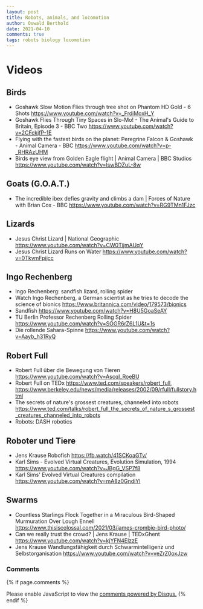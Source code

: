 ```yaml
---
layout: post
title: Robots, animals, and locomotion
author: Oswald Berthold
date: 2021-04-10
comments: true
tags: robots biology locomotion
---
```


# Videos

## Birds
- Goshawk Slow Motion Flies through tree shot on Phantom HD Gold - 6 Shots <https://www.youtube.com/watch?v=_FrdiMoxH_Y>
- Goshawk Flies Through Tiny Spaces in Slo-Mo! - The Animal's Guide to Britain, Episode 3 - BBC Two <https://www.youtube.com/watch?v=2CFckjfP-1E>
- Flying with the fastest birds on the planet: Peregrine Falcon & Goshawk - Animal Camera - BBC <https://www.youtube.com/watch?v=p-_RHRAzUHM>
- Birds eye view from Golden Eagle flight | Animal Camera | BBC Studios <https://www.youtube.com/watch?v=lswBDZuL-8w>

## Goats (G.O.A.T.)
-  The incredible ibex defies gravity and climbs a dam | Forces of Nature with Brian Cox - BBC <https://www.youtube.com/watch?v=RG9TMn1FJzc>

## Lizards
- Jesus Christ Lizard | National Geographic <https://www.youtube.com/watch?v=CW0TijmAUqY>
- Jesus Christ Lizard Runs on Water <https://www.youtube.com/watch?v=0TkvmFpijcc>

## Ingo Rechenberg
- Ingo Rechenberg: sandfish lizard, rolling spider
- Watch Ingo Rechenberg, a German scientist as he tries to decode the science of bionics <https://www.britannica.com/video/179573/bionics>
- Sandfish <https://www.youtube.com/watch?v=H8U5GoaSeAY>
- TU Berlin Professor Rechenberg Rolling Spider <https://www.youtube.com/watch?v=SOGR6rZ6L1U&t=1s>
- Die rollende Sahara-Spinne <https://www.youtube.com/watch?v=Aayb_h31RyQ>

## Robert Full
- Robert Full über die Bewegung von Tieren <https://www.youtube.com/watch?v=Ascql_RoeBU>
- Robert Full on TEDx <https://www.ted.com/speakers/robert_full>, <https://www.berkeley.edu/news/media/releases/2002/09/rfull/fullstory.html>
- The secrets of nature's grossest creatures, channeled into robots <https://www.ted.com/talks/robert_full_the_secrets_of_nature_s_grossest_creatures_channeled_into_robots>
- Robots: DASH robotics

## Roboter und Tiere
- Jens Krause Robofish <https://fb.watch/41SCKoaGTv/>
- Karl Sims - Evolved Virtual Creatures, Evolution Simulation, 1994 <https://www.youtube.com/watch?v=JBgG_VSP7f8>
- Karl Sims' Evolved Virtual Creatures compilation <https://www.youtube.com/watch?v=mA8z0GndiYI>

## Swarms
- Countless Starlings Flock Together in a Miraculous Bird-Shaped Murmuration Over Lough Ennell <https://www.thisiscolossal.com/2021/03/james-crombie-bird-photo/>
- Can we really trust the crowd? | Jens Krause | TEDxGhent <https://www.youtube.com/watch?v=kjYFN4ElzzE>
- Jens Krause Wandlungsfähigkeit durch Schwarmintelligenz und Selbstorganisation <https://www.youtube.com/watch?v=veZrZ0oxJzw>

### Comments

{% if page.comments %}
<div id="disqus_thread"></div>
<script>

/**
*  RECOMMENDED CONFIGURATION VARIABLES: EDIT AND UNCOMMENT THE SECTION BELOW TO INSERT DYNAMIC VALUES FROM YOUR PLATFORM OR CMS.
*  LEARN WHY DEFINING THESE VARIABLES IS IMPORTANT: https://disqus.com/admin/universalcode/#configuration-variables*/
/*
var disqus_config = function () {
this.page.url = PAGE_URL;  // Replace PAGE_URL with your page's canonical URL variable
this.page.identifier = PAGE_IDENTIFIER; // Replace PAGE_IDENTIFIER with your page's unique identifier variable
};
*/
(function() { // DON'T EDIT BELOW THIS LINE
var d = document, s = d.createElement('script');
s.src = '//x75.disqus.com/embed.js';
s.setAttribute('data-timestamp', +new Date());
(d.head || d.body).appendChild(s);
})();
</script>
<noscript>Please enable JavaScript to view the <a href="https://disqus.com/?ref_noscript">comments powered by Disqus.</a></noscript>
{% endif %}

